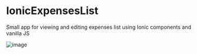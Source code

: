 # IonicExpensesList
Small app for viewing and editing expenses list using Ionic components and vanilla JS

![image](https://user-images.githubusercontent.com/19710492/98236607-4afdad00-1f6c-11eb-9795-a921a3db7aa0.png)

